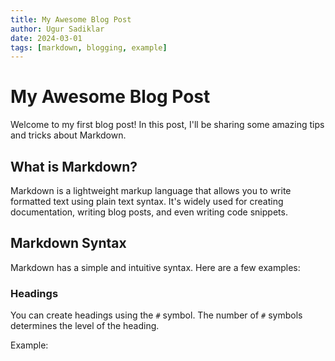 ```yaml
---
title: My Awesome Blog Post
author: Ugur Sadiklar
date: 2024-03-01
tags: [markdown, blogging, example]
---
```


# My Awesome Blog Post

Welcome to my first blog post! In this post, I'll be sharing some amazing tips and tricks about Markdown.

## What is Markdown?

Markdown is a lightweight markup language that allows you to write formatted text using plain text syntax. It's widely used for creating documentation, writing blog posts, and even writing code snippets.

## Markdown Syntax

Markdown has a simple and intuitive syntax. Here are a few examples:

### Headings

You can create headings using the `#` symbol. The number of `#` symbols determines the level of the heading.

Example:
